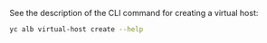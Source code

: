 See the description of the CLI command for creating a virtual host:

```bash
yc alb virtual-host create --help
```